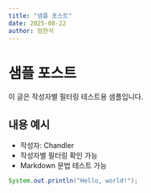 ```yaml
---
title: "샘플 포스트"
date: 2025-08-22
author: 엄현석
---
```


# 샘플 포스트

이 글은 작성자별 필터링 테스트용 샘플입니다.

## 내용 예시

- 작성자: Chandler
- 작성자별 필터링 확인 가능
- Markdown 문법 테스트 가능

```java
System.out.println("Hello, world!");
